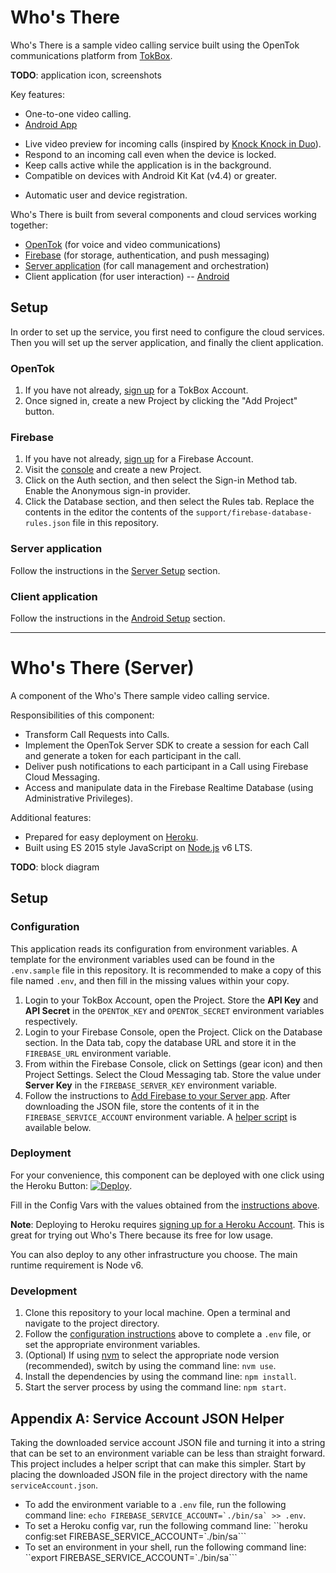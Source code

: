 # Who's There

Who's There is a sample video calling service built using the OpenTok communications platform
from [TokBox](https://tokbox.com).

**TODO**: application icon, screenshots

Key features:
*  One-to-one video calling.
*  [Android App](https://github.com/aoberoi/WhosThere-Android)
  -  Live video preview for incoming calls (inspired by [Knock Knock in Duo](https://www.youtube.com/watch?v=CIeMysX76pM)).
  -  Respond to an incoming call even when the device is locked.
  -  Keep calls active while the application is in the background.
  -  Compatible on devices with Android Kit Kat (v4.4) or greater.
*  Automatic user and device registration.

Who's There is built from several components and cloud services working together:
*  [OpenTok](https://tokbox.com/) (for voice and video communications)
*  [Firebase](https://firebase.google.com/) (for storage, authentication, and push messaging)
*  [Server application](#whos-there-server) (for call management and orchestration)
*  Client application (for user interaction) -- [Android](https://github.com/aoberoi/WhosThere-Android)

## Setup

In order to set up the service, you first need to configure the cloud services. Then you will set up
the server application, and finally the client application.

### OpenTok

1.  If you have not already, [sign up](https://tokbox.com/account/user/signup) for a TokBox Account.
2.  Once signed in, create a new Project by clicking the "Add Project" button.

### Firebase

1.  If you have not already, [sign up](https://firebase.google.com/console/) for a Firebase Account.
2.  Visit the [console](https://console.firebase.google.com/) and create a new Project.
3.  Click on the Auth section, and then select the Sign-in Method tab. Enable the Anonymous sign-in
    provider.
4.  Click the Database section, and then select the Rules tab. Replace the contents in the editor
    the contents of the `support/firebase-database-rules.json` file in this repository.

### Server application

Follow the instructions in the [Server Setup](#setup-1) section.

### Client application

Follow the instructions in the [Android Setup](https://github.com/aoberoi/WhosThere-Android#setup)
section.

---

# Who's There (Server)

A component of the Who's There sample video calling service.

Responsibilities of this component:
*  Transform Call Requests into Calls.
*  Implement the OpenTok Server SDK to create a session for each Call and generate a token for each
   participant in the call.
*  Deliver push notifications to each participant in a Call using Firebase Cloud Messaging.
*  Access and manipulate data in the Firebase Realtime Database (using Administrative Privileges).

Additional features:
*  Prepared for easy deployment on [Heroku](https://heroku.com).
*  Built using ES 2015 style JavaScript on [Node.js](https://nodejs.org) v6 LTS.

**TODO**: block diagram

## Setup

### Configuration

This application reads its configuration from environment variables. A template for the environment
variables used can be found in the `.env.sample` file in this repository. It is recommended to make
a copy of this file named `.env`, and then fill in the missing values within your copy.

1.  Login to your TokBox Account, open the Project. Store the **API Key** and **API Secret** in the
    `OPENTOK_KEY` and `OPENTOK_SECRET` environment variables respectively.
2.  Login to your Firebase Console, open the Project. Click on the Database section. In the Data
    tab, copy the database URL and store it in the `FIREBASE_URL` environment variable.
3.  From within the Firebase Console, click on Settings (gear icon) and then Project Settings.
    Select the Cloud Messaging tab. Store the value under **Server Key** in the
    `FIREBASE_SERVER_KEY` environment variable.
4.  Follow the instructions to [Add Firebase to your Server app](https://firebase.google.com/docs/server/setup#add_firebase_to_your_app).
    After downloading the JSON file, store the contents of it in the `FIREBASE_SERVICE_ACCOUNT`
    environment variable. A [helper script](#appendix-a-service-account-json-helper) is available
    below.

### Deployment

For your convenience, this component can be deployed with one click using the Heroku Button:
[![Deploy](https://www.herokucdn.com/deploy/button.svg)](https://heroku.com/deploy).

Fill in the Config Vars with the values obtained from the [instructions above](#configuration).

**Note**: Deploying to Heroku requires [signing up for a Heroku Account](https://signup.heroku.com).
This is great for trying out Who's There because its free for low usage.

You can also deploy to any other infrastructure you choose. The main runtime requirement is Node v6.

### Development

1.  Clone this repository to your local machine. Open a terminal and navigate to the project
    directory.
2.  Follow the [configuration instructions](#configuration) above to complete a `.env` file, or
    set the appropriate environment variables.
3.  (Optional) If using [nvm](https://github.com/creationix/nvm) to select the appropriate node
    version (recommended), switch by using the command line: `nvm use`.
4.  Install the dependencies by using the command line: `npm install`.
5.  Start the server process by using the command line: `npm start`.

## Appendix A: Service Account JSON Helper

Taking the downloaded service account JSON file and turning it into a string that can be set to
an environment variable can be less than straight forward. This project includes a helper script
that can make this simpler. Start by placing the downloaded JSON file in the project directory with
the name `serviceAccount.json`.

*  To add the environment variable to a `.env` file, run the following command line:
   ``echo FIREBASE_SERVICE_ACCOUNT=`./bin/sa` >> .env``.
*  To set a Heroku config var, run the following command line:
   ``heroku config:set FIREBASE_SERVICE_ACCOUNT=`./bin/sa```
*  To set an environment in your shell, run the following command line:
   ``export FIREBASE_SERVICE_ACCOUNT=`./bin/sa```
